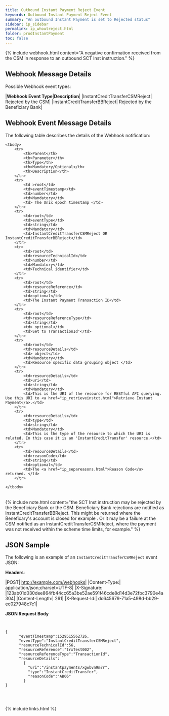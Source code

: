```yaml
---
title: Outbound Instant Payment Reject Event
keywords: Outbound Instant Payment Reject Event 
summary: "An outbound Instant Payment is set to Rejected status"
sidebar: ip_sidebar
permalink: ip_whoutreject.html
folder: prodInstantPayment
toc: false
---
```

 
{% include webhook.html content="A negative confirmation received from the CSM in response to an outbound SCT Inst instruction." %}


## Webhook Message Details

Possible Webhook event types: 

|**Webhook Event Type**|**Description**|
|InstantCreditTransferCSMReject| Rejected by the CSM|
|InstantCreditTransferBBReject| Rejected by the Beneficiary Bank|



## Webhook Event Message Details

<p>
	The following table describes the details of the Webhook notification:</p>
<table cellspacing="0">
	
	<tbody>
		<tr>
			<th>Parent</th>
			<th>Parameter</th>
			<th>Type</th>
			<th>Mandatory/Optional</th>
			<th>Description</th>
		</tr>
		<tr>
			<td >root</td>
			<td>eventTimestamp</td>
			<td>number</td>
			<td>Mandatory</td>
			<td> The Unix epoch timestamp </td>
		</tr>
		<tr>
			<td>root</td>
			<td>eventType</td>
			<td>string</td>
			<td>Mandatory</td>
			<td>InstantCreditTransferCSMReject OR InstantCreditTransferBBReject</td>
		</tr>
		<tr>
			<td>root</td>
			<td>resourceTechnicalId</td>
			<td>number</td>
			<td>Mandatory</td>
            <td>Technical identifier</td>
		</tr>
		<tr>
			<td>root</td>
			<td>resourceReference</td>
			<td>string</td>
			<td>optional</td>
			<td>The Instant Payment Transaction ID</td>
		</tr>
		<tr>
			<td>root</td>
			<td>resourceReferenceType</td>
			<td>string</td>
			<td> optional</td>
			<td>Set to TransactionId'</td>
		</tr>
		<tr>
			<td>root</td>
			<td>resourceDetails</td>
			<td> object</td>
			<td>Mandatory</td>
			<td>Resource specific data grouping object </td>
		</tr>
		<tr>
			<td>resourceDetails</td>
			<td>uri</td>
			<td>string</td>
			<td>Mandatory</td>
            <td>This is the URI of the resource for RESTful API querying. Use this URI to <a href="ip_retrieveinstct.html">Retrieve Instant Payment</a>.</td>
		</tr>
		<tr>
			<td>resourceDetails</td>
			<td>type</td>
			<td>string</td>
			<td>Mandatory</td>
			<td>This is the type of the resource to which the URI is related. In this case it is an 'InstantCreditTransfer' resource.</td>
		</tr>
		<tr>
			<td>resourceDetails</td>
			<td>reasonCode</td>
			<td>string</td>
			<td>optional</td>
            <td>The <a href="ip_separeasons.html">Reason Code</a> returned. </td>
		</tr>
		
	</tbody>
</table>



{% include note.html content="the SCT Inst instruction may be rejected by the Beneficiary Bank or the CSM. Beneficiary Bank rejections are notified as InstantCreditTransferBBReject. This might be returned where the Beneficary's account is closed for example . Or it may be a failure at the CSM notified as an InstantCreditTransferCSMReject, where the payment was not received within the scheme time limits, for example." %}



## JSON Sample

The following is an example of an ``InstantCreditTransferCSMReject`` event JSON:

<b>Headers</b>:


|POST| http://example.com/webhooks|
|Content-Type:| application/json;charset=UTF-8|
|X-Signature: |123ab01d030dee864fb44cc65a3be52ae591f46cde8d14d3e72fbc3790e4a304|
|Content-Length:| 261|
|X-Request-Id:| dc645679-71a5-498d-bb29-ec027948c7c1|

<b>JSON Request Body</b>
<pre>
<code class="json">

{  
	  "eventTimestamp":1529515562726,
	  "eventType":"InstantCreditTransferCSMReject",
	  "resourceTechnicalId":56,
	  "resourceReference":"trxTest002",
	  "resourceReferenceType":"TransactionId",
	  "resourceDetails":
		{  
		  "uri":"/instantpayments/xgwbvn9m7r",
		  "type":"InstantCreditTransfer",
		  "reasonCode":"AB06"
		}	
}


</code>
</pre>



{% include links.html %}

